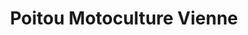 ---
title: "Poitou Motoculture Vienne"
url: /montmorillon/poitou-motoculture-vienne/
shop: Platzpflege
---